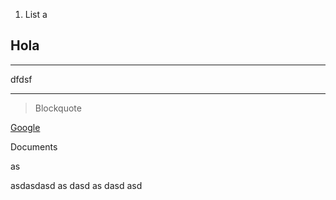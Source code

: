 1. List a
## Hola ##


----------
dfdsf

----------


> Blockquote

[Google](http://www.google.com)

Documents


as

asdasdasd
as
dasd
as
dasd
asd
